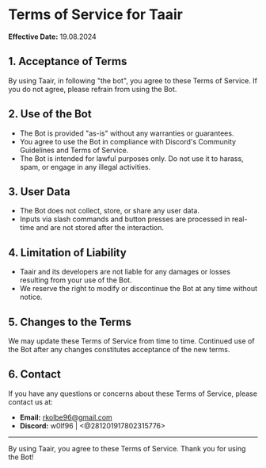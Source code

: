 # Terms of Service for Taair

**Effective Date:** 19.08.2024

## 1. Acceptance of Terms

By using Taair, in following "the bot", you agree to these Terms of Service. If you do not agree, please refrain from using the Bot.

## 2. Use of the Bot

- The Bot is provided "as-is" without any warranties or guarantees.
- You agree to use the Bot in compliance with Discord's Community Guidelines and Terms of Service.
- The Bot is intended for lawful purposes only. Do not use it to harass, spam, or engage in any illegal activities.

## 3. User Data

- The Bot does not collect, store, or share any user data.
- Inputs via slash commands and button presses are processed in real-time and are not stored after the interaction.

## 4. Limitation of Liability

- Taair and its developers are not liable for any damages or losses resulting from your use of the Bot.
- We reserve the right to modify or discontinue the Bot at any time without notice.

## 5. Changes to the Terms

We may update these Terms of Service from time to time. Continued use of the Bot after any changes constitutes acceptance of the new terms.

## 6. Contact

If you have any questions or concerns about these Terms of Service, please contact us at:

- **Email:** rkolbe96@gmail.com
- **Discord:** w0lf96 | <@281201917802315776>

---

By using Taair, you agree to these Terms of Service. Thank you for using the Bot!